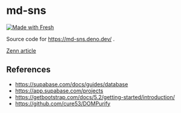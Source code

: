 # md-sns

[![Made with Fresh](https://fresh.deno.dev/fresh-badge.svg)](https://fresh.deno.dev)

Source code for https://md-sns.deno.dev/ .

[Zenn article](https://zenn.dev/chiba/articles/md-sns-deno-fresh)

## References

- https://supabase.com/docs/guides/database
- https://app.supabase.com/projects
- https://getbootstrap.com/docs/5.2/getting-started/introduction/
- https://github.com/cure53/DOMPurify
